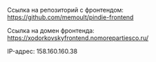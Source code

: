 Ссылка на репозиторий с фронтендом: https://github.com/memoult/pindie-frontend

Ссылка на домен фронтенда: https://xodorkovskyfrontend.nomorepartiesco.ru/

IP-адрес: 158.160.160.38